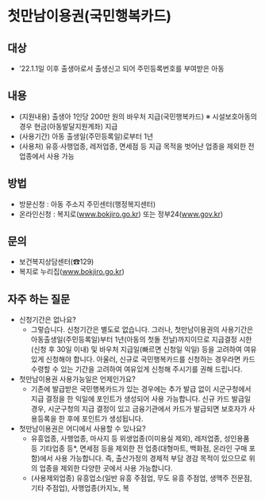 # 첫만남이용권(국민행복카드)

## 대상
- ’22.1.1일 이후 출생아로서 출생신고 되어 주민등록번호를 부여받은 아동

## 내용
- (지원내용) 출생아 1인당 200만 원의 바우처 지급(국민행복카드)
  ※ 시설보호아동의 경우 현금(아동발달지원계좌) 지급
- (사용기간) 아동 출생일(주민등록일)로부터 1년
- (사용처) 유흥·사행업종, 레저업종, 면세점 등 지급 목적을 벗어난 업종을 제외한 전 업종에서 사용 가능

## 방법
- 방문신청 : 아동 주소지 주민센터(행정복지센터)
- 온라인신청 : 복지로(www.bokjiro.go.kr) 또는 정부24(www.gov.kr)

## 문의
- 보건복지상담센터(☎129)
- 복지로 누리집(www.bokjiro.go.kr)

## 자주 하는 질문
- 신청기간은 없나요?
  - 그렇습니다. 신청기간은 별도로 없습니다. 그러나, 첫만남이용권의 사용기간은 아동출생일(주민등록일)부터 1년(아동의 첫돌 전날)까지이므로 지급결정 시한(신청 후 30일 이내) 및 바우처 지급일(빠르면 신청일 익일) 등을 고려하여 여유있게 신청해야 합니다. 아울러, 신규로 국민행복카드를 신청하는 경우라면 카드 수령할 수 있는 기간을 고려하여 여유있게 신청해 주시기를 권해 드립니다.
- 첫만남이용권 사용가능일은 언제인가요?
  - 기존에 발급받은 국민행복카드가 있는 경우에는 추가 발급 없이 시군구청에서 지급 결정을 한 익일에 포인트가 생성되어 사용 가능합니다. 신규 카드 발급일 경우, 시군구청의 지급 결정이 있고 금융기관에서 카드가 발급되면 보호자가 사용등록을 한 후에 포인트가 생성됩니다.
- 첫만남이용권은 어디에서 사용할 수 있나요?
  - 유흥업종, 사행업종, 마사지 등 위생업종(이미용실 제외), 레저업종, 성인용품 등 기타업종 등*, 면세점 등을 제외한 전 업종(대형마트, 백화점, 온라인 구매 포함)에서 사용 가능합니다. 즉, 출산가정의 경제적 부담 경감 목적이 있으므로 위의 업종을 제외한 다양한 곳에서 사용 가능합니다.
  * (사용제외업종) 유흥업소(일반 유흥 주점업, 무도 유흥 주점업, 생맥주 전문점, 기타 주점업), 사행업종(카지노, 복
